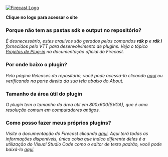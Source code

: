 [![Firecast Logo](https://firecast.app/wp-content/uploads/2021/03/logo1024x1024no_padding-300x300.png "Firecast Logo")](firecast.app)

**Clique no logo para acessar o site**

### Porque não tem as pastas sdk e output no repositório?

*É desnecessário, estes arquivos são gerados pelos comandos **rdk p** e **rdk i** fornecidos pelo VTT para desenvolvimento de plugins. Veja o tópico [Projetos de Plug-in](https://rrpg.com.br/sdk3/RRPG%20SDK%203.html?CriarummodelodefichaapartirdeumP.html) na documentação oficial do Firecast.*

### Por onde baixo o plugin?
*Pela página Releases do repositório, você pode acessá-la clicando [aqui](https://github.com/lcafer/mutantes-malfeitores2e/releases) ou verificando na parte direita da sua tela abaixo do About.*

### Tamanho da área útil do plugin

*O plugin tem o tamanho da área útil em 800x600(SVGA), que é uma resolução comum em computadores antigos.*

### Como posso fazer meus próprios plugins?

*Visite a documentação do Firecast clicando [aqui](https://rrpg.com.br/sdk3/RRPG%20SDK%203.html?introducao.html). Aqui terá todas as informações disponíveis, única coisa que indico diferente deles é a utilização do Visual Studio Code como o editor de texto padrão, você pode baixá-lo [aqui](https://code.visualstudio.com/).*












